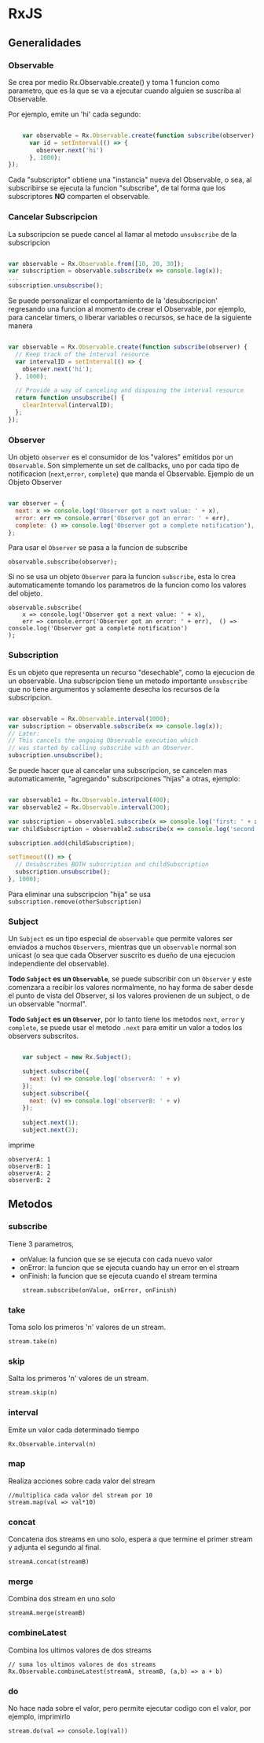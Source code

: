 # RxJS

## Generalidades

### Observable

Se crea por medio Rx.Observable.create() y toma 1 funcion como parametro, que es la que se va a ejecutar cuando alguien se suscriba al Observable.

Por ejemplo, emite un 'hi' cada segundo: 

```javascript

	var observable = Rx.Observable.create(function subscribe(observer) {
	  var id = setInterval(() => {
	    observer.next('hi')
	  }, 1000);
});

```

Cada "subscriptor" obtiene una "instancia" nueva del Observable, o sea, al subscribirse se ejecuta la funcion "subscribe", de tal forma que los subscriptores **NO** comparten el observable.

### Cancelar Subscripcion

La subscripcion se puede cancel al llamar al metodo `unsubscribe` de la subscripcion

```javascript

var observable = Rx.Observable.from([10, 20, 30]);
var subscription = observable.subscribe(x => console.log(x));
...
subscription.unsubscribe();

```

Se puede personalizar el comportamiento de la 'desubscripcion' regresando una funcion al momento de crear el Observable, por ejemplo, para cancelar timers, o liberar variables o recursos, se hace de la siguiente manera

```javascript

var observable = Rx.Observable.create(function subscribe(observer) {
  // Keep track of the interval resource
  var intervalID = setInterval(() => {
    observer.next('hi');
  }, 1000);

  // Provide a way of canceling and disposing the interval resource
  return function unsubscribe() {
    clearInterval(intervalID);
  };
});


```

### Observer
Un objeto `observer` es el consumidor de los "valores" emitidos por un `Observable`. Son simplemente un set de callbacks, uno por cada tipo de notificacion (`next`,`error`, `complete`) que manda el Observable. Ejemplo de un Objeto Observer

```javascript

var observer = {
  next: x => console.log('Observer got a next value: ' + x),
  error: err => console.error('Observer got an error: ' + err),
  complete: () => console.log('Observer got a complete notification'),
};

```

Para usar el `Observer` se pasa a la funcion de subscribe

```
observable.subscribe(observer);
```

Si no se usa un objeto `Observer` para la funcion `subscribe`, esta lo crea automaticamente tomando los parametros de la funcion como los valores del objeto.

```
observable.subscribe(
	x => console.log('Observer got a next value: ' + x),
	err => console.error('Observer got an error: ' + err),	() => console.log('Observer got a complete notification')
);
```

### Subscription

Es un objeto que representa un recurso "desechable", como la ejecucion de un observable. Una subscripcion tiene un metodo importante `unsubscribe` que no tiene argumentos y solamente desecha los recursos de la subscripcion. 

```javascript

var observable = Rx.Observable.interval(1000);
var subscription = observable.subscribe(x => console.log(x));
// Later:
// This cancels the ongoing Observable execution which
// was started by calling subscribe with an Observer.
subscription.unsubscribe();

```
Se puede hacer que al cancelar una subscripcion, se cancelen mas automaticamente, "agregando" subscripciones "hijas" a otras, ejemplo:

```javascript

var observable1 = Rx.Observable.interval(400);
var observable2 = Rx.Observable.interval(300);

var subscription = observable1.subscribe(x => console.log('first: ' + x));
var childSubscription = observable2.subscribe(x => console.log('second: ' + x));

subscription.add(childSubscription);

setTimeout(() => {
  // Unsubscribes BOTH subscription and childSubscription
  subscription.unsubscribe();
}, 1000);

```

Para eliminar una subscripcion "hija" se usa `subscription.remove(otherSubscription)`

### Subject

Un `Subject` es un tipo especial de `observable` que permite valores ser enviados a muchos `Observers`, mientras que un `observable` normal son unicast (o sea que cada Observer suscrito es dueño de una ejecucion independiente del observable).

__Todo `Subject` es un `Observable`__, se puede subscribir con un `Observer` y este comenzara a recibir los valores normalmente, no hay forma de saber desde el punto de vista del Observer, si los valores provienen de un subject, o de un observable "normal".

__Todo `Subject` es un `Observer`__, por lo tanto tiene los metodos `next`, `error` y `complete`, se puede usar el metodo `.next` para emitir un valor a todos los observers subscritos.

```javascript

	var subject = new Rx.Subject();

	subject.subscribe({
	  next: (v) => console.log('observerA: ' + v)
	});
	subject.subscribe({
	  next: (v) => console.log('observerB: ' + v)
	});
	
	subject.next(1);
	subject.next(2);

```

imprime

```
observerA: 1
observerB: 1
observerA: 2
observerB: 2

```


## Metodos

### subscribe 

Tiene 3 parametros, 
- onValue: la funcion que se se ejecuta con cada nuevo valor
- onError: la funcion que se ejecuta cuando hay un error en el stream
- onFinish: la funcion que se ejecuta cuando el stream termina

```
	stream.subscribe(onValue, onError, onFinish)
```

### take
Toma solo los primeros 'n' valores de un stream.

```
stream.take(n)
```

### skip
Salta los primeros 'n' valores de un stream.

```
stream.skip(n)
```

### interval

Emite un valor cada determinado tiempo

```
Rx.Observable.interval(n)
``` 

### map
Realiza acciones sobre cada valor del stream

```
//multiplica cada valor del stream por 10
stream.map(val => val*10)
```

### concat
Concatena dos streams en uno solo, espera a que termine el primer stream y adjunta el segundo al final.

```
streamA.concat(streamB)
```

### merge
Combina dos stream en uno solo

```
streamA.merge(streamB)
```

### combineLatest
Combina los ultimos valores de dos streams

```
// suma los ultimos valores de dos streams
Rx.Observable.combineLatest(streamA, streamB, (a,b) => a + b)
```

### do
No hace nada sobre el valor, pero permite ejecutar codigo con el valor, por ejemplo, imprimirlo

```
stream.do(val => console.log(val))
```